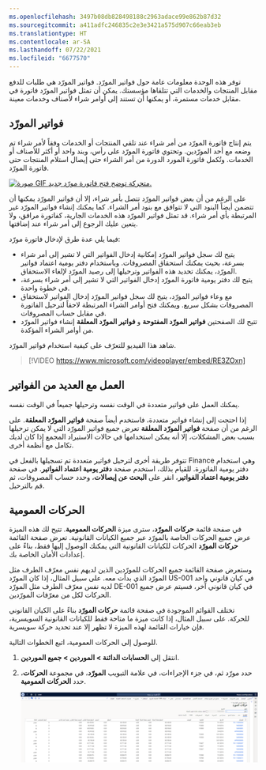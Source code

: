 ```yaml
---
ms.openlocfilehash: 3497b08db828498188c2963adace99e862b87d32
ms.sourcegitcommit: a411adfc246835c2e3e3421a575d907c66eab3eb
ms.translationtype: HT
ms.contentlocale: ar-SA
ms.lasthandoff: 07/22/2021
ms.locfileid: "6677570"
---
```

توفر هذه الوحدة معلومات عامة حول فواتير المورّد. فواتير المورّد هي طلبات للدفع مقابل المنتجات والخدمات التي تتلقاها مؤسستك. يمكن أن تمثل فواتير المورّد فاتورة في مقابل خدمات مستمرة، أو يمكنها أن تستند إلى أوامر شراء لأصناف وخدمات معينة.

## <a name="vendor-invoices"></a>فواتير المورّد 

يتم إنتاج فاتورة المورّد من أمر شراء عند تلقي المنتجات أو الخدمات وفقاً لأمر شراء تم وضعه مع أحد المورّدين. وتحتوي فاتورة المورّد على رأس، وبند واحد أو أكثر للأصناف أو الخدمات. وتُكمل فاتورة المورد الدورة من أمر الشراء حتى إيصال استلام المنتجات حتى فاتورة المورّد.

[![صورة GIF متحركة توضح فتح فاتورة مورّد جديد.](../media/invoice-entry.gif)](../media/invoice-entry.gif#lightbox)


على الرغم من أن بعض فواتير المورّد تتصل بأمر شراء، إلا أن فواتير المورّد يمكنها أن تتضمن أيضاً البنود التي لا تتوافق مع بنود أمر الشراء. كما يمكنك إنشاء فواتير المورّد غير المرتبطة بأي أمر شراء. قد تمثل فواتير المورّد هذه الخدمات الجارية، كفاتورة مرافق، ولا يتعين عليك الرجوع إلى أمر شراء عند إضافتها.

فيما يلي عدة طرق لإدخال فاتورة مورّد:

- يتيح لك سجل فواتير المورّد إمكانية إدخال الفواتير التي لا تشير إلى أمر شراء بسرعة، بحيث يمكنك استحقاق المصروفات. وباستخدام دفتر يومية اعتماد فواتير المورّد، يمكنك تحديد هذه الفواتير وترحيلها إلى رصيد المورّد لإلغاء الاستحقاق.
- يتيح لك دفتر يومية فاتورة المورّد إدخال الفواتير التي لا تشير إلى أمر شراء بسرعة، في خطوة واحدة.
- مع وعاء فواتير المورّد، يتيح لك سجل فواتير المورّد إدخال الفواتير لاستحقاق المصروفات بشكل سريع. ويمكنك فتح أوامر الشراء المرتبطة لاحقاً لترحيل الفاتورة في مقابل حساب المصروفات.
- تتيح لك الصفحتين **فواتير المورّد المفتوحة** و **فواتير المورّد المعلقة** إنشاء فواتير المورّد من أوامر الشراء المؤكدة.

شاهد هذا الفيديو للتعرّف على كيفية استخدام فواتير المورّد.

 > [!VIDEO https://www.microsoft.com/videoplayer/embed/RE3ZOxn]

## <a name="working-with-multiple-invoices"></a>العمل مع العديد من الفواتير 

يمكنك العمل على فواتير متعددة في الوقت نفسه وترحيلها جميعاً في الوقت نفسه. 

إذا احتجت إلى إنشاء فواتير متعددة، فاستخدم أيضاً صفحة **فواتير المورّد المعلقة**. على الرغم من أن صفحة **فواتير المورّد المعلقة** تعرض جميع فواتير المورّد التي لا يمكن ترحيلها بسبب بعض المشكلات، إلا أنه يمكن استخدامها في حالات الاستيراد المجمع إذا كان لديك تكامل مع أنظمة أخرى.

تتوفر طريقة أخرى لترحيل فواتير متعددة تم تسجيلها بالفعل في Finance وهي استخدام دفتر يومية الفاتورة. للقيام بذلك، استخدم صفحة **دفتر يومية اعتماد الفواتير**. في صفحة **دفتر يومية اعتماد الفواتير**، انقر على **البحث عن إيصالات**، وحدد حساب المصروفات، ثم قم بالترحيل.

## <a name="global-transactions"></a>الحركات العمومية 

في صفحة قائمة **حركات المورّد**، سترى ميزة **الحركات العمومية**. تتيح لك هذه الميزة عرض جميع الحركات الخاصة بالمورّد عبر جميع الكيانات القانونية. تعرض صفحة القائمة **حركات المورّد** الحركات للكيانات القانونية التي يمكنك الوصول إليها فقط، بناءً على إعدادات الأمان الخاصة بك.

وستعرض صفحة القائمة جميع الحركات للمورّدين الذين لديهم نفس معرّف الطرف مثل المورّد الذي بدأت معه. على سبيل المثال، إذا كان المورّد US-001 في كيان قانوني واحد لديه نفس معرّف الطرف مثل المورّد DE-001 في كيان قانوني آخر، فسيتم عرض جميع الحركات لكل من معرّفات المورّدين.

تختلف القوائم الموجودة في صفحة قائمة **حركات المورّد** بناءً على الكيان القانوني للحركة. على سبيل المثال، إذا كانت ميزة ما متاحة فقط للكيانات القانونية السويسرية، فإن خيارات القائمة لهذه الميزة لا تظهر إلا عند تحديد حركة سويسرية.

للوصول إلى الحركات العمومية، اتبع الخطوات التالية.

1. انتقل إلى **الحسابات الدائنة > الموردين > جميع الموردين**.
2. حدد مورّد ثم، في جزء الإجراءات، في علامة التبويب **المورّد**، في مجموعة **الحركات**، حدد **الحركات العمومية**.

    [![لقطة شاشة للحركات العمومية في مجموعة الحركات.](../media/global-1.png)](../media/global-1.png#lightbox)

